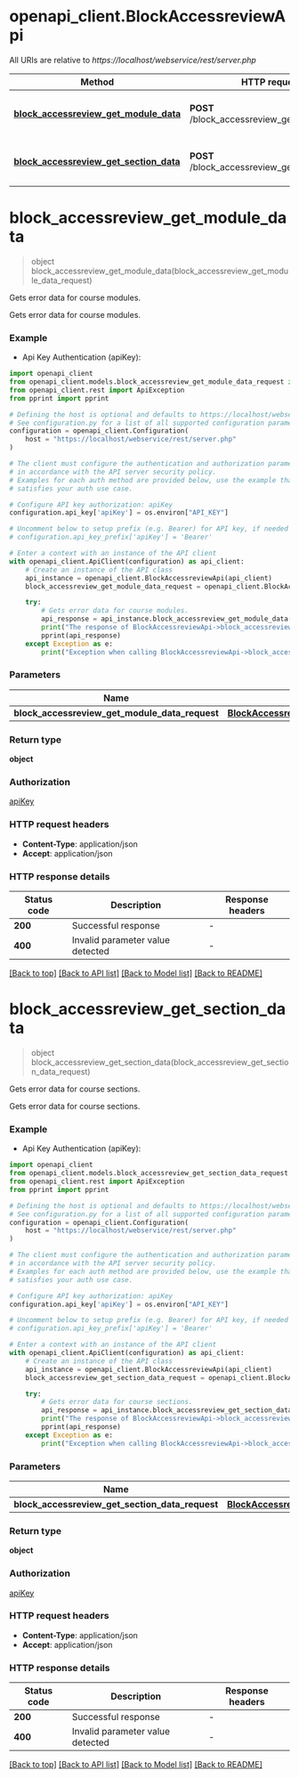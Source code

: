 # openapi_client.BlockAccessreviewApi

All URIs are relative to *https://localhost/webservice/rest/server.php*

Method | HTTP request | Description
------------- | ------------- | -------------
[**block_accessreview_get_module_data**](BlockAccessreviewApi.md#block_accessreview_get_module_data) | **POST** /block_accessreview_get_module_data | Gets error data for course modules.
[**block_accessreview_get_section_data**](BlockAccessreviewApi.md#block_accessreview_get_section_data) | **POST** /block_accessreview_get_section_data | Gets error data for course sections.


# **block_accessreview_get_module_data**
> object block_accessreview_get_module_data(block_accessreview_get_module_data_request)

Gets error data for course modules.

Gets error data for course modules.

### Example

* Api Key Authentication (apiKey):

```python
import openapi_client
from openapi_client.models.block_accessreview_get_module_data_request import BlockAccessreviewGetModuleDataRequest
from openapi_client.rest import ApiException
from pprint import pprint

# Defining the host is optional and defaults to https://localhost/webservice/rest/server.php
# See configuration.py for a list of all supported configuration parameters.
configuration = openapi_client.Configuration(
    host = "https://localhost/webservice/rest/server.php"
)

# The client must configure the authentication and authorization parameters
# in accordance with the API server security policy.
# Examples for each auth method are provided below, use the example that
# satisfies your auth use case.

# Configure API key authorization: apiKey
configuration.api_key['apiKey'] = os.environ["API_KEY"]

# Uncomment below to setup prefix (e.g. Bearer) for API key, if needed
# configuration.api_key_prefix['apiKey'] = 'Bearer'

# Enter a context with an instance of the API client
with openapi_client.ApiClient(configuration) as api_client:
    # Create an instance of the API class
    api_instance = openapi_client.BlockAccessreviewApi(api_client)
    block_accessreview_get_module_data_request = openapi_client.BlockAccessreviewGetModuleDataRequest() # BlockAccessreviewGetModuleDataRequest | 

    try:
        # Gets error data for course modules.
        api_response = api_instance.block_accessreview_get_module_data(block_accessreview_get_module_data_request)
        print("The response of BlockAccessreviewApi->block_accessreview_get_module_data:\n")
        pprint(api_response)
    except Exception as e:
        print("Exception when calling BlockAccessreviewApi->block_accessreview_get_module_data: %s\n" % e)
```



### Parameters


Name | Type | Description  | Notes
------------- | ------------- | ------------- | -------------
 **block_accessreview_get_module_data_request** | [**BlockAccessreviewGetModuleDataRequest**](BlockAccessreviewGetModuleDataRequest.md)|  | 

### Return type

**object**

### Authorization

[apiKey](../README.md#apiKey)

### HTTP request headers

 - **Content-Type**: application/json
 - **Accept**: application/json

### HTTP response details

| Status code | Description | Response headers |
|-------------|-------------|------------------|
**200** | Successful response |  -  |
**400** | Invalid parameter value detected |  -  |

[[Back to top]](#) [[Back to API list]](../README.md#documentation-for-api-endpoints) [[Back to Model list]](../README.md#documentation-for-models) [[Back to README]](../README.md)

# **block_accessreview_get_section_data**
> object block_accessreview_get_section_data(block_accessreview_get_section_data_request)

Gets error data for course sections.

Gets error data for course sections.

### Example

* Api Key Authentication (apiKey):

```python
import openapi_client
from openapi_client.models.block_accessreview_get_section_data_request import BlockAccessreviewGetSectionDataRequest
from openapi_client.rest import ApiException
from pprint import pprint

# Defining the host is optional and defaults to https://localhost/webservice/rest/server.php
# See configuration.py for a list of all supported configuration parameters.
configuration = openapi_client.Configuration(
    host = "https://localhost/webservice/rest/server.php"
)

# The client must configure the authentication and authorization parameters
# in accordance with the API server security policy.
# Examples for each auth method are provided below, use the example that
# satisfies your auth use case.

# Configure API key authorization: apiKey
configuration.api_key['apiKey'] = os.environ["API_KEY"]

# Uncomment below to setup prefix (e.g. Bearer) for API key, if needed
# configuration.api_key_prefix['apiKey'] = 'Bearer'

# Enter a context with an instance of the API client
with openapi_client.ApiClient(configuration) as api_client:
    # Create an instance of the API class
    api_instance = openapi_client.BlockAccessreviewApi(api_client)
    block_accessreview_get_section_data_request = openapi_client.BlockAccessreviewGetSectionDataRequest() # BlockAccessreviewGetSectionDataRequest | 

    try:
        # Gets error data for course sections.
        api_response = api_instance.block_accessreview_get_section_data(block_accessreview_get_section_data_request)
        print("The response of BlockAccessreviewApi->block_accessreview_get_section_data:\n")
        pprint(api_response)
    except Exception as e:
        print("Exception when calling BlockAccessreviewApi->block_accessreview_get_section_data: %s\n" % e)
```



### Parameters


Name | Type | Description  | Notes
------------- | ------------- | ------------- | -------------
 **block_accessreview_get_section_data_request** | [**BlockAccessreviewGetSectionDataRequest**](BlockAccessreviewGetSectionDataRequest.md)|  | 

### Return type

**object**

### Authorization

[apiKey](../README.md#apiKey)

### HTTP request headers

 - **Content-Type**: application/json
 - **Accept**: application/json

### HTTP response details

| Status code | Description | Response headers |
|-------------|-------------|------------------|
**200** | Successful response |  -  |
**400** | Invalid parameter value detected |  -  |

[[Back to top]](#) [[Back to API list]](../README.md#documentation-for-api-endpoints) [[Back to Model list]](../README.md#documentation-for-models) [[Back to README]](../README.md)

